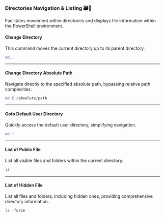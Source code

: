 ### Directories Navigation & Listing :card_file_box::scroll:
Facilitates movement within directories and displays file information within the PowerShell environment.
#### Change Directory
This command moves the current directory up to its parent directory.
```powershell
cd..
```
<hr>

#### Change Directory Absolute Path
Navigate directly to the specified absolute path, bypassing relative path complexities.
```powershell
cd C:/absolute/path
```
<hr>

#### Goto Default User Directory
Quickly access the default user directory, simplifying navigation.
```powershell
cd ~
```
<hr>

#### List of Public File
List all visible files and folders within the current directory.
```powershell
ls
```
<hr>

#### List of Hidden File
List all files and folders, including hidden ones, providing comprehensive directory information.
```powershell
ls -force
```